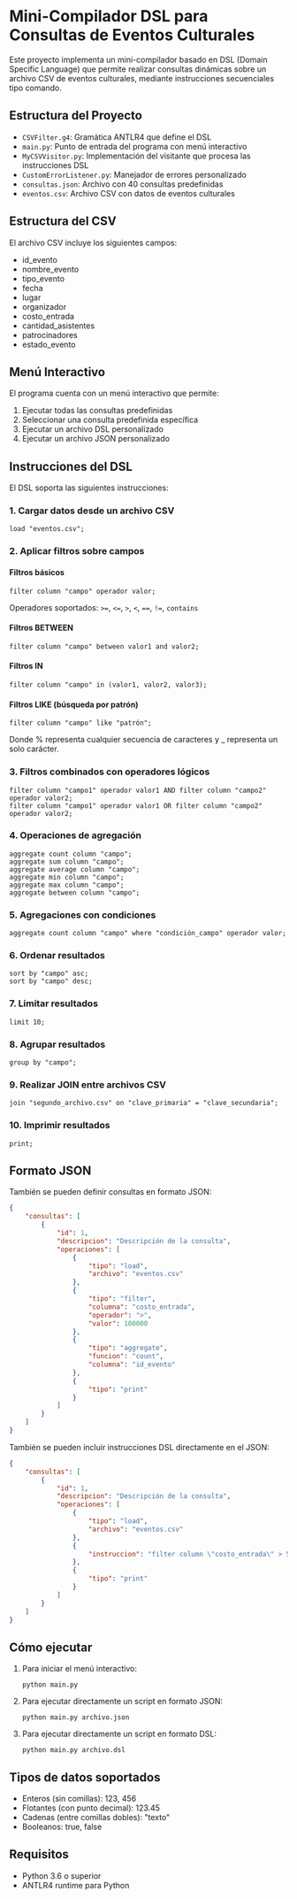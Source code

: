 # Mini-Compilador DSL para Consultas de Eventos Culturales

Este proyecto implementa un mini-compilador basado en DSL (Domain Specific Language) que permite realizar consultas dinámicas sobre un archivo CSV de eventos culturales, mediante instrucciones secuenciales tipo comando.

## Estructura del Proyecto

- `CSVFilter.g4`: Gramática ANTLR4 que define el DSL
- `main.py`: Punto de entrada del programa con menú interactivo
- `MyCSVVisitor.py`: Implementación del visitante que procesa las instrucciones DSL
- `CustomErrorListener.py`: Manejador de errores personalizado
- `consultas.json`: Archivo con 40 consultas predefinidas
- `eventos.csv`: Archivo CSV con datos de eventos culturales

## Estructura del CSV

El archivo CSV incluye los siguientes campos:
- id_evento
- nombre_evento
- tipo_evento
- fecha
- lugar
- organizador
- costo_entrada
- cantidad_asistentes
- patrocinadores
- estado_evento

## Menú Interactivo

El programa cuenta con un menú interactivo que permite:
1. Ejecutar todas las consultas predefinidas
2. Seleccionar una consulta predefinida específica
3. Ejecutar un archivo DSL personalizado
4. Ejecutar un archivo JSON personalizado

## Instrucciones del DSL

El DSL soporta las siguientes instrucciones:

### 1. Cargar datos desde un archivo CSV
```
load "eventos.csv";
```

### 2. Aplicar filtros sobre campos

#### Filtros básicos
```
filter column "campo" operador valor;
```

Operadores soportados: `>=`, `<=`, `>`, `<`, `==`, `!=`, `contains`

#### Filtros BETWEEN
```
filter column "campo" between valor1 and valor2;
```

#### Filtros IN
```
filter column "campo" in (valor1, valor2, valor3);
```

#### Filtros LIKE (búsqueda por patrón)
```
filter column "campo" like "patrón";
```
Donde % representa cualquier secuencia de caracteres y _ representa un solo carácter.

### 3. Filtros combinados con operadores lógicos
```
filter column "campo1" operador valor1 AND filter column "campo2" operador valor2;
filter column "campo1" operador valor1 OR filter column "campo2" operador valor2;
```

### 4. Operaciones de agregación
```
aggregate count column "campo";
aggregate sum column "campo";
aggregate average column "campo";
aggregate min column "campo";
aggregate max column "campo";
aggregate between column "campo";
```

### 5. Agregaciones con condiciones
```
aggregate count column "campo" where "condición_campo" operador valor;
```

### 6. Ordenar resultados
```
sort by "campo" asc;
sort by "campo" desc;
```

### 7. Limitar resultados
```
limit 10;
```

### 8. Agrupar resultados
```
group by "campo";
```

### 9. Realizar JOIN entre archivos CSV
```
join "segundo_archivo.csv" on "clave_primaria" = "clave_secundaria";
```

### 10. Imprimir resultados
```
print;
```

## Formato JSON

También se pueden definir consultas en formato JSON:

```json
{
    "consultas": [
        {
            "id": 1,
            "descripcion": "Descripción de la consulta",
            "operaciones": [
                {
                    "tipo": "load",
                    "archivo": "eventos.csv"
                },
                {
                    "tipo": "filter",
                    "columna": "costo_entrada",
                    "operador": ">",
                    "valor": 100000
                },
                {
                    "tipo": "aggregate",
                    "funcion": "count",
                    "columna": "id_evento"
                },
                {
                    "tipo": "print"
                }
            ]
        }
    ]
}
```

También se pueden incluir instrucciones DSL directamente en el JSON:

```json
{
    "consultas": [
        {
            "id": 1,
            "descripcion": "Descripción de la consulta",
            "operaciones": [
                {
                    "tipo": "load",
                    "archivo": "eventos.csv"
                },
                {
                    "instruccion": "filter column \"costo_entrada\" > 50000 AND filter column \"cantidad_asistentes\" > 3000;"
                },
                {
                    "tipo": "print"
                }
            ]
        }
    ]
}
```

## Cómo ejecutar

1. Para iniciar el menú interactivo:
   ```
   python main.py
   ```

2. Para ejecutar directamente un script en formato JSON:
   ```
   python main.py archivo.json
   ```

3. Para ejecutar directamente un script en formato DSL:
   ```
   python main.py archivo.dsl
   ```

## Tipos de datos soportados

- Enteros (sin comillas): 123, 456
- Flotantes (con punto decimal): 123.45
- Cadenas (entre comillas dobles): "texto"
- Booleanos: true, false

## Requisitos

- Python 3.6 o superior
- ANTLR4 runtime para Python 